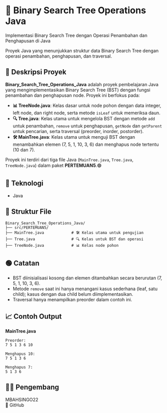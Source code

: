 # 📝 Binary Search Tree Operations Java

Implementasi Binary Search Tree dengan Operasi Penambahan dan Penghapusan di Java

Proyek Java yang menunjukkan struktur data Binary Search Tree dengan operasi penambahan, penghapusan, dan traversal.

## 📖 Deskripsi Proyek

**Binary_Search_Tree_Operations_Java** adalah proyek pembelajaran Java yang mengimplementasikan Binary Search Tree (BST) dengan fungsi penambahan dan penghapusan node. Proyek ini berfokus pada:

- **📊 TreeNode.java**: Kelas dasar untuk node pohon dengan data integer, left node, dan right node, serta metode `isLeaf` untuk memeriksa daun.
- **🔍 Tree.java**: Kelas utama untuk mengelola BST dengan metode `add` untuk penambahan, `remove` untuk penghapusan, `getNode` dan `getParent` untuk pencarian, serta traversal (preorder, inorder, postorder).
- **🛠️ MainTree.java**: Kelas utama untuk menguji BST dengan menambahkan elemen (7, 5, 1, 10, 3, 6) dan menghapus node tertentu (10 dan 7).

Proyek ini terdiri dari tiga file Java (`MainTree.java`, `Tree.java`, `TreeNode.java`) dalam paket **PERTEMUAN5**.🟢

## 🧠 Teknologi

- Java

## 📂 Struktur File

```
Binary_Search_Tree_Operations_Java/
├── src/PERTEMUAN5/
├── MainTree.java            # 🛠️ Kelas utama untuk pengujian
├── Tree.java                # 🔍 Kelas untuk BST dan operasi
├── TreeNode.java            # 📊 Kelas node pohon
```

## 🟢 Catatan
- BST diinisialisasi kosong dan elemen ditambahkan secara berurutan (7, 5, 1, 10, 3, 6).
- Metode `remove` saat ini hanya menangani kasus sederhana (leaf, satu child); kasus dengan dua child belum diimplementasikan.
- Traversal hanya menampilkan preorder dalam contoh ini.

## 📈 Contoh Output

**MainTree.java**  
```
Preorder:
7 5 1 3 6 10 

Menghapus 10:
7 5 1 3 6 

Menghapus 7:
5 1 3 6 
```

## 👨‍💻 Pengembang

MBAHSINGO22  
🔗 GitHub
